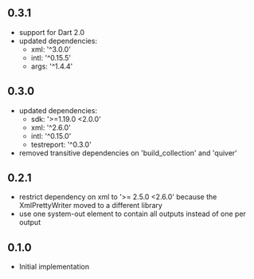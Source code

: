 ## 0.3.1
* support for Dart 2.0
* updated dependencies:
  * xml: '^3.0.0'
  * intl: '^0.15.5'
  * args: '^1.4.4'

## 0.3.0
* updated dependencies:
  * sdk: '>=1.19.0 <2.0.0'
  * xml: '^2.6.0'
  * intl: '^0.15.0'
  * testreport: '^0.3.0'
* removed transitive dependencies on 'build_collection' and 'quiver'


## 0.2.1
* restrict dependency on xml to '>= 2.5.0 <2.6.0' because the XmlPrettyWriter moved to a different library
* use one system-out element to contain all outputs instead of one per output

## 0.1.0

* Initial implementation